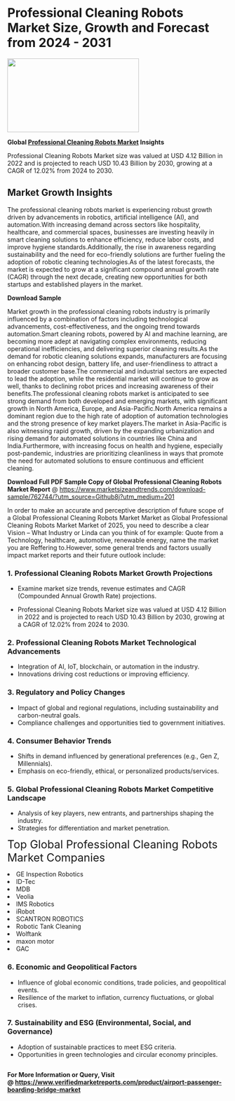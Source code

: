 <H1>Professional Cleaning Robots Market Size, Growth and Forecast from 2024 - 2031</H1><img class="aligncenter size-medium wp-image-584254" src="https://thirdeyenews.in/wp-content/uploads/2024/09/Global-Market-Research-300x168.jpeg" alt="" width="300" height="168" /><p><strong>Global&nbsp;<a href="https://www.marketsizeandtrends.com/download-sample/762744/?utm_source=Github8j?utm_medium=201">Professional Cleaning Robots Market</a> Insights</strong></p><p>Professional Cleaning Robots Market size was valued at USD 4.12 Billion in 2022 and is projected to reach USD 10.43 Billion by 2030, growing at a CAGR of 12.02% from 2024 to 2030.</p><p><h2>Market Growth Insights</h2> <p>The professional cleaning robots market is experiencing robust growth driven by advancements in robotics, artificial intelligence (AI), and automation.With increasing demand across sectors like hospitality, healthcare, and commercial spaces, businesses are investing heavily in smart cleaning solutions to enhance efficiency, reduce labor costs, and improve hygiene standards.Additionally, the rise in awareness regarding sustainability and the need for eco-friendly solutions are further fueling the adoption of robotic cleaning technologies.As of the latest forecasts, the market is expected to grow at a significant compound annual growth rate (CAGR) through the next decade, creating new opportunities for both startups and established players in the market.</p> <p><strong>Download Sample</strong></p> <p>Market growth in the professional cleaning robots industry is primarily influenced by a combination of factors including technological advancements, cost-effectiveness, and the ongoing trend towards automation.Smart cleaning robots, powered by AI and machine learning, are becoming more adept at navigating complex environments, reducing operational inefficiencies, and delivering superior cleaning results.As the demand for robotic cleaning solutions expands, manufacturers are focusing on enhancing robot design, battery life, and user-friendliness to attract a broader customer base.The commercial and industrial sectors are expected to lead the adoption, while the residential market will continue to grow as well, thanks to declining robot prices and increasing awareness of their benefits.The professional cleaning robots market is anticipated to see strong demand from both developed and emerging markets, with significant growth in North America, Europe, and Asia-Pacific.North America remains a dominant region due to the high rate of adoption of automation technologies and the strong presence of key market players.The market in Asia-Pacific is also witnessing rapid growth, driven by the expanding urbanization and rising demand for automated solutions in countries like China and India.Furthermore, with increasing focus on health and hygiene, especially post-pandemic, industries are prioritizing cleanliness in ways that promote the need for automated solutions to ensure continuous and efficient cleaning.<p><span class=""><strong>Download Full PDF Sample Copy of Global Professional Cleaning Robots Market Report</strong> @ <a href="https://www.marketsizeandtrends.com/download-sample/762744/?utm_source=Github8j?utm_medium=201" target="_blank">https://www.marketsizeandtrends.com/download-sample/762744/?utm_source=Github8j?utm_medium=201</a></span></p><p>In order to make an accurate and perceptive description of future scope of a Global&nbsp;Professional Cleaning Robots Market Market as Global&nbsp;Professional Cleaning Robots Market Market of 2025, you need to describe a clear Vision &ndash; What Industry or Linda can you think of for example: Quote from a Technology, healthcare, automotive, renewable energy, name the market you are Reffering to.However, some general trends and factors usually impact market reports and their future outlook include:</p><h3>1.&nbsp;<strong>Professional Cleaning Robots Market Growth Projections</strong></h3><ul><li>Examine market size trends, revenue estimates and CAGR (Compounded Annual Growth Rate) projections.</li><li><p>Professional Cleaning Robots Market size was valued at USD 4.12 Billion in 2022 and is projected to reach USD 10.43 Billion by 2030, growing at a CAGR of 12.02% from 2024 to 2030.</p></li></ul><h3>2.&nbsp;<strong>Professional Cleaning Robots Market Technological Advancements</strong></h3><ul><li>Integration of AI, IoT, blockchain, or automation in the industry.</li><li>Innovations driving cost reductions or improving efficiency.</li></ul><h3>3.&nbsp;<strong>Regulatory and Policy Changes</strong></h3><ul><li>Impact of global and regional regulations, including sustainability and carbon-neutral goals.</li><li>Compliance challenges and opportunities tied to government initiatives.</li></ul><h3>4.&nbsp;<strong>Consumer Behavior Trends</strong></h3><ul><li>Shifts in demand influenced by generational preferences (e.g., Gen Z, Millennials).</li><li>Emphasis on eco-friendly, ethical, or personalized products/services.</li></ul><h3>5.&nbsp;<strong>Global Professional Cleaning Robots Market Competitive Landscape</strong></h3><ul><li>Analysis of key players, new entrants, and partnerships shaping the industry.</li><li>Strategies for differentiation and market penetration.</li></ul><p data-pm-slice="1 1 []"><span style="color: inherit; font-family: inherit; font-size: 25px;">Top Global Professional Cleaning Robots Market Companies</span></p><div class="" data-test-id=""><p><li>GE Inspection Robotics</li><li> ID-Tec</li><li> MDB</li><li> Veolia</li><li> IMS Robotics</li><li> iRobot</li><li> SCANTRON ROBOTICS</li><li> Robotic Tank Cleaning</li><li> Wolftank</li><li> maxon motor</li><li> GAC</li></p></div><h3>6.&nbsp;<strong>Economic and Geopolitical Factors</strong></h3><ul><li>Influence of global economic conditions, trade policies, and geopolitical events.</li><li>Resilience of the market to inflation, currency fluctuations, or global crises.</li></ul><h3>7.&nbsp;<strong>Sustainability and ESG (Environmental, Social, and Governance)</strong></h3><ul><li>Adoption of sustainable practices to meet ESG criteria.</li><li>Opportunities in green technologies and circular economy principles.</li></ul><h2><strong style="font-size: 14px;">For More Information or Query, Visit @&nbsp;</strong><a style="background-color: #ffffff; font-size: 14px;" href="https://www.marketsizeandtrends.com/report/professional-cleaning-robots-market/" target="_blank">https://www.verifiedmarketreports.com/product/airport-passenger-boarding-bridge-market</a></h2>